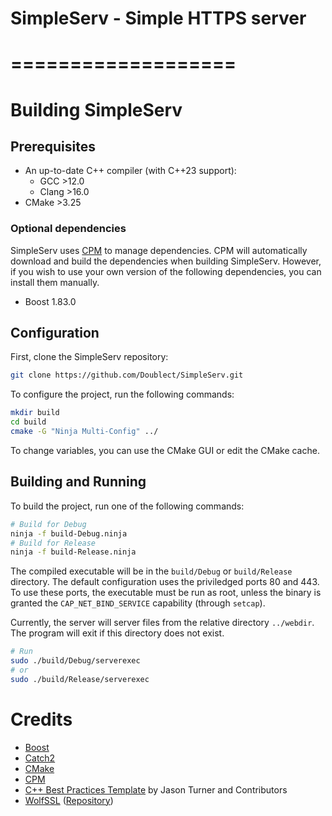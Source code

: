 # SimpleServ - Simple HTTPS server

# ===================

# Building SimpleServ

## Prerequisites
- An up-to-date C++ compiler (with C++23 support): 
    - GCC >12.0
    - Clang >16.0
- CMake >3.25

### Optional dependencies
SimpleServ uses [CPM](https://github.com/cpm-cmake/CPM.cmake) to manage dependencies. CPM will automatically download and build the dependencies when building SimpleServ. However, if you wish to use your own version of the following dependencies, you can install them manually.

- Boost 1.83.0

## Configuration
First, clone the SimpleServ repository:
```bash
git clone https://github.com/Doublect/SimpleServ.git
```

To configure the project, run the following commands:
```bash
mkdir build
cd build
cmake -G "Ninja Multi-Config" ../
```

To change variables, you can use the CMake GUI or edit the CMake cache.

## Building and Running

To build the project, run one of the following commands:
```bash
# Build for Debug
ninja -f build-Debug.ninja 
# Build for Release
ninja -f build-Release.ninja
```

The compiled executable will be in the `build/Debug` or `build/Release` directory. The default configuration uses the priviledged ports 80 and 443. To use these ports, the executable must be run as root, unless the binary is granted the `CAP_NET_BIND_SERVICE` capability (through `setcap`).

Currently, the server will server files from the relative directory `../webdir`. The program will exit if this directory does not exist.
```bash
# Run
sudo ./build/Debug/serverexec
# or
sudo ./build/Release/serverexec
```

# Credits
- [Boost](https://www.boost.org/)
- [Catch2](https://github.com/catchorg/Catch2)
- [CMake](https://cmake.org/)
- [CPM](https://github.com/cpm-cmake/CPM.cmake)
- [C++ Best Practices Template](https://github.com/cpp-best-practices/cmake_template) by Jason Turner and Contributors
- [WolfSSL](https://www.wolfssl.com/) ([Repository](https://github.com/wolfSSL/wolfssl]))
